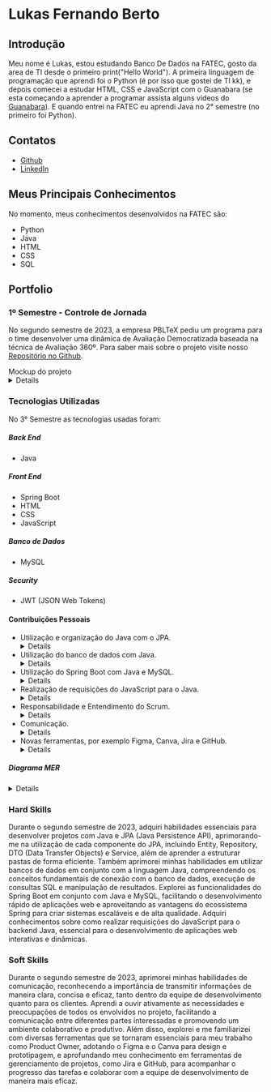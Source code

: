 # Lukas Fernando Berto

## Introdução
Meu nome é Lukas, estou estudando Banco De Dados na FATEC, gosto da area de TI desde o primeiro print("Hello World"). A primeira linguagem de programação que aprendi foi o Python (é por isso que gostei de TI kk), e depois comecei a estudar HTML, CSS e JavaScript com o Guanabara (se esta começando a aprender a programar assista alguns videos do [Guanabara](https://www.youtube.com/@CursoemVideo)). E quando entrei na FATEC eu aprendi Java no 2° semestre (no primeiro foi Python).

## Contatos
* [Github](https://github.com/LukasFernando)
* [LinkedIn](https://www.linkedin.com/)

## Meus Principais Conhecimentos
No momento, meus conhecimentos desenvolvidos na FATEC são:
* Python
* Java
* HTML
* CSS
* SQL

## Portfolio
### 1º Semestre - Controle de Jornada
No segundo semestre de 2023, a empresa PBLTeX pediu um programa para o time desenvolver uma dinâmica de Avaliação Democratizada baseada na técnica de Avaliação 360º. Para saber mais sobre o projeto visite nosso [Repositório no Github](https://github.com/LukasFernando/FATEC-API-1_Semestre-Falcon).

<div> Mockup do projeto </div>
<details>
 
 ![2023-10-03-22-48-40](https://github.com/dragonfatec/Projeto-web/assets/94874696/78bfbdb7-6a59-4ebf-8093-bcbd70001a35)

</details>

### Tecnologias Utilizadas
No 3° Semestre as tecnologias usadas foram: 
##### **Back End**
  * Java
##### **Front End** 
  * Spring Boot
  * HTML
  * CSS
  * JavaScript
##### **Banco de Dados** 
  * MySQL
##### **Security**
  * JWT (JSON Web Tokens)
    
#### Contribuições Pessoais
* Utilização e organização do Java com o JPA. <details> Durante o segundo semestre de 2023, adquiri habilidades essenciais para desenvolver projetos com Java e JPA (Java Persistence API). Aprofundei-me na utilização de cada componente do JPA, incluindo Entity, Repository, DTO (Data Transfer Objects) e Service, além de aprender a estruturar minhas pastas de forma eficiente. Essa organização contribuiu significativamente para a clareza e manutenção do código, facilitando a implementação e evolução do projeto ao longo do tempo. </details>
* Utilização do banco de dados com Java. <details> Durante o segundo semestre de 2023, aprimorei minhas habilidades em utilizar bancos de dados em conjunto com a linguagem Java. Compreendi os conceitos fundamentais de conexão com o banco de dados, execução de consultas SQL e manipulação de resultados. Essa competência é essencial para o desenvolvimento de aplicações robustas e escaláveis, permitindo o armazenamento e recuperação eficientes de dados necessários para o funcionamento do sistema. </details>
* Utilização do Spring Boot com Java e MySQL. <details> No segundo semestre de 2023, explorei as funcionalidades do Spring Boot em conjunto com Java e MySQL. O Spring Boot oferece uma estrutura poderosa para o desenvolvimento rápido de aplicações, facilitando a configuração e o gerenciamento de dependências. Com o suporte integrado ao MySQL, pude desenvolver aplicações web de forma ágil e eficaz, aproveitando as vantagens do ecossistema Spring para criar sistemas escaláveis e de alta qualidade. </details>
* Realização de requisições do JavaScript para o Java. <details> Durante o segundo semestre de 2023, adquiri conhecimentos sobre como realizar requisições do JavaScript para o backend Java. Essa habilidade é essencial para o desenvolvimento de aplicações web interativas e dinâmicas, permitindo a comunicação assíncrona entre o frontend e o backend. Por meio do Spring Boot, pude implementar funcionalidades que respondem de forma rápida e eficiente às solicitações dos usuários, proporcionando uma experiência fluida e responsiva. </details>
* Responsabilidade e Entendimento do Scrum. <details> Durante o segundo semestre de 2023, dediquei-me a compreender melhor meu papel como Product Owner (PO) dentro do framework Scrum. Como PO, aprendi a gerenciar o backlog do produto, priorizar as necessidades dos clientes e facilitar a entrega contínua de valor. Além disso, explorei os princípios e práticas do Scrum, entendendo como as iterações, reuniões e artefatos contribuem para o desenvolvimento ágil de projetos. </details>
* Comunicação. <details> Aprimorei minhas habilidades de comunicação de forma significativa durante o segundo semestre de 2023. Reconheci a importância de transmitir informações de maneira clara, concisa e eficaz, tanto dentro da equipe de desenvolvimento quanto para os clientes. Aprendi a ouvir ativamente as necessidades e preocupações de todos os envolvidos no projeto, facilitando a comunicação entre diferentes partes interessadas e promovendo um ambiente colaborativo e produtivo. </details>
* Novas ferramentas, por exemplo Figma, Canva, Jira e GitHub. <details> Durante o segundo semestre de 2023, explorei e me familiarizei com diversas ferramentas que se tornaram essenciais para o meu trabalho como Product Owner. No campo do design e prototipagem, adotei o Figma e o Canva, permitindo-me criar wireframes e mockups de forma mais eficiente e colaborativa. Além disso, aprofundei meu conhecimento em ferramentas de gerenciamento de projetos, como Jira e GitHub, utilizando-as para acompanhar o progresso das tarefas, gerenciar o backlog e colaborar com a equipe de desenvolvimento de maneira mais eficaz. </details>

##### Diagrama MER 
<details>

![image](https://github.com/dragonfatec/Projeto-web/assets/107444159/63630370-4875-4d81-932c-e9126994a1b0)

</details>

### Hard Skills
Durante o segundo semestre de 2023, adquiri habilidades essenciais para desenvolver projetos com 
Java e JPA (Java Persistence API), aprimorando-me na utilização de cada componente do JPA, incluindo 
Entity, Repository, DTO (Data Transfer Objects) e Service, além de aprender a estruturar pastas 
de forma eficiente. Também aprimorei minhas habilidades em utilizar bancos de dados em conjunto com a 
linguagem Java, compreendendo os conceitos fundamentais de conexão com o banco de dados, execução de 
consultas SQL e manipulação de resultados. Explorei as funcionalidades do Spring Boot em conjunto com 
Java e MySQL, facilitando o desenvolvimento rápido de aplicações web e aproveitando as vantagens do 
ecossistema Spring para criar sistemas escaláveis e de alta qualidade. Adquiri conhecimentos sobre 
como realizar requisições do JavaScript para o backend Java, essencial para o desenvolvimento de 
aplicações web interativas e dinâmicas.


### Soft Skills
Durante o segundo semestre de 2023, aprimorei minhas habilidades de comunicação, reconhecendo a importância 
de transmitir informações de maneira clara, concisa e eficaz, tanto dentro da equipe de desenvolvimento 
quanto para os clientes. Aprendi a ouvir ativamente as necessidades e preocupações de todos os envolvidos 
no projeto, facilitando a comunicação entre diferentes partes interessadas e promovendo um ambiente 
colaborativo e produtivo. Além disso, explorei e me familiarizei com diversas ferramentas que se tornaram 
essenciais para meu trabalho como Product Owner, adotando o Figma e o Canva para design e prototipagem, e 
aprofundando meu conhecimento em ferramentas de gerenciamento de projetos, como Jira e GitHub, para acompanhar 
o progresso das tarefas e colaborar com a equipe de desenvolvimento de maneira mais eficaz.

